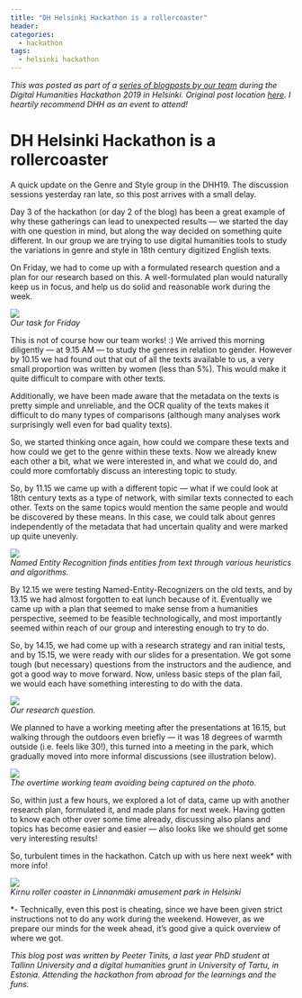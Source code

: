 ```yaml
---
title: "DH Helsinki Hackathon is a rollercoaster"
header:
categories:
  - hackathon
tags:
  - helsinki hackathon
---
```


_This was posted as part of a [series of blogposts by our team](https://medium.com/@GenreAndStyle) during the Digital Humanities Hackathon 2019 in Helsinki. Original post location [here](https://medium.com/@GenreAndStyle/dh-helsinki-hackathon-is-a-rollercoaster-438e9f87235c). I heartily recommend DHH as an event to attend!_

DH Helsinki Hackathon is a rollercoaster
========================================

A quick update on the Genre and Style group in the DHH19. The discussion sessions yesterday ran late, so this post arrives with a small delay.

Day 3 of the hackathon (or day 2 of the blog) has been a great example of why these gatherings can lead to unexpected results — we started the day with one question in mind, but along the way decided on something quite different. In our group we are trying to use digital humanities tools to study the variations in genre and style in 18th century digitized English texts.

On Friday, we had to come up with a formulated research question and a plan for our research based on this. A well-formulated plan would naturally keep us in focus, and help us do solid and reasonable work during the week.

![](https://miro.medium.com/max/450/1*BeQLOU5X3KiTEHdMfSForA.jpeg)<br>
*Our task for Friday*

This is not of course how our team works! :) We arrived this morning diligently — at 9.15 AM — to study the genres in relation to gender. However by 10.15 we had found out that out of all the texts available to us, a very small proportion was written by women (less than 5%). This would make it quite difficult to compare with other texts.

Additionally, we have been made aware that the metadata on the texts is pretty simple and unreliable, and the OCR quality of the texts makes it difficult to do many types of comparisons (although many analyses work surprisingly well even for bad quality texts).

So, we started thinking once again, how could we compare these texts and how could we get to the genre within these texts. Now we already knew each other a bit, what we were interested in, and what we could do, and could more comfortably discuss an interesting topic to study.

So, by 11.15 we came up with a different topic — what if we could look at 18th century texts as a type of network, with similar texts connected to each other. Texts on the same topics would mention the same people and would be discovered by these means. In this case, we could talk about genres independently of the metadata that had uncertain quality and were marked up quite unevenly.

![](https://miro.medium.com/max/226/1*kpsofWLRQifHZ4mAxxM-Ag.png)<br>
*Named Entity Recognition finds entities from text through various heuristics and algorithms.*

By 12.15 we were testing Named-Entity-Recognizers on the old texts, and by 13.15 we had almost forgotten to eat lunch because of it. Eventually we came up with a plan that seemed to make sense from a humanities perspective, seemed to be feasible technologically, and most importantly seemed within reach of our group and interesting enough to try to do.

So, by 14.15, we had come up with a research strategy and ran initial tests, and by 15.15, we were ready with our slides for a presentation. We got some tough (but necessary) questions from the instructors and the audience, and got a good way to move forward. Now, unless basic steps of the plan fail, we would each have something interesting to do with the data.

![](https://miro.medium.com/max/653/1*QvPVOUIEl4EweZZ4L0mxaw.png)<br>
*Our research question.*

We planned to have a working meeting after the presentations at 16.15, but walking through the outdoors even briefly — it was 18 degrees of warmth outside (i.e. feels like 30!), this turned into a meeting in the park, which gradually moved into more informal discussions (see illustration below).

![](https://miro.medium.com/max/800/1*AWBdjjk_SaEAxIjZmu-A_Q.jpeg)<br>
*The overtime working team avoiding being captured on the photo.*

So, within just a few hours, we explored a lot of data, came up with another research plan, formulated it, and made plans for next week. Having gotten to know each other over some time already, discussing also plans and topics has become easier and easier — also looks like we should get some very interesting results!

So, turbulent times in the hackathon. Catch up with us here next week\* with more info!

![](https://miro.medium.com/max/800/0*e-35ZkRVFTvl9ALi.jpg)<br>
*Kirnu roller coaster in Linnanmäki amusement park in Helsinki*

\*- Technically, even this post is cheating, since we have been given strict instructions not to do any work during the weekend. However, as we prepare our minds for the week ahead, it’s good give a quick overview of where we got.

_This blog post was written by Peeter Tinits, a last year PhD student at Tallinn University and a digital humanities grunt in University of Tartu, in Estonia. Attending the hackathon from abroad for the learnings and the funs._
